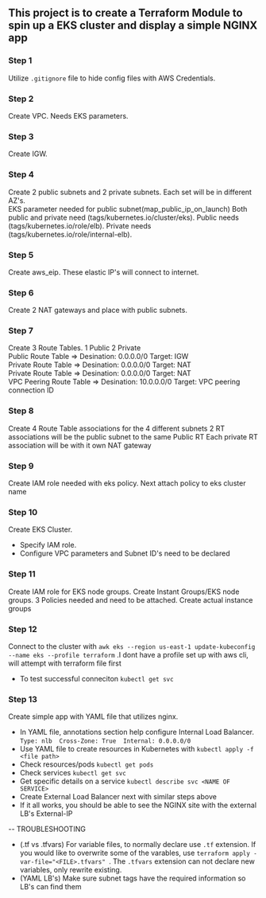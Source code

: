 ## This project is to create a Terraform Module to spin up a EKS cluster and display a simple NGINX app

### Step 1
Utilize `.gitignore` file to hide config files with AWS Credentials.

### Step 2
Create VPC. Needs EKS parameters.

### Step 3
Create IGW. 

### Step 4
Create 2 public subnets and 2 private subnets. Each set will be in different AZ's.   
EKS parameter needed for public subnet(map_public_ip_on_launch) 
Both public and private need (tags/kubernetes.io/cluster/eks).
Public needs (tags/kubernetes.io/role/elb).
Private needs (tags/kubernetes.io/role/internal-elb).

### Step 5 
Create aws_eip. These elastic IP's will connect to internet. 

### Step 6 
Create 2 NAT gateways and place with public subnets. 

### Step 7 
Create 3 Route Tables. 1 Public 2 Private </br> 
Public Route Table => Desination: 0.0.0.0/0 Target: IGW </br> 
Private Route Table => Desination: 0.0.0.0/0 Target: NAT </br>
Private Route Table => Desination: 0.0.0.0/0 Target: NAT </br>
VPC Peering Route Table  => Desination: 10.0.0.0/0 Target: VPC peering connection ID

### Step 8
Create 4 Route Table associations for the 4 different subnets
2 RT associations will be the public subnet to the same Public RT
Each private RT association will be with it own NAT gateway

### Step 9 
Create IAM role needed with eks policy. Next attach policy to eks cluster name

### Step 10
 Create EKS Cluster. 
 - Specify IAM role. 
 - Configure VPC parameters and Subnet ID's need to be declared

### Step 11 
Create IAM role for EKS node groups. Create Instant Groups/EKS node groups. 3 Policies needed and need to be attached. Create actual instance groups

### Step 12 
Connect to the cluster with `awk eks --region us-east-1 update-kubeconfig --name eks --profile terraform` .I dont have a profile set up with aws cli, will attempt with terraform file first
- To test successful conneciton `kubectl get svc`

### Step 13
Create simple app with YAML file that utilizes nginx. 
- In YAML file, annotations section help configure Internal Load Balancer. `Type: nlb  Cross-Zone: True  Internal: 0.0.0.0/0`
- Use YAML file to create resources in Kubernetes with `kubectl apply -f <file path>`
- Check resources/pods `kubectl get pods`
- Check services `kubectl get svc`
- Get specific details on a service `kubectl describe svc <NAME OF SERVICE>`
- Create External Load Balancer next with similar steps above
- If it all works, you should be able to see the NGINX site with the external LB's External-IP

-- TROUBLESHOOTING
- (.tf vs .tfvars) For variable files, to normally declare use `.tf` extension. If you would like to overwrite some of the varables, use `terraform apply -var-file="<FILE>.tfvars" `. The `.tfvars` extension can not declare new variables, only rewrite existing.
- (YAML LB's) Make sure subnet tags have the required information so LB's can find them